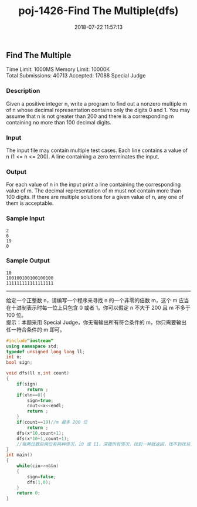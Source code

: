﻿---
title: poj-1426-Find The Multiple(dfs)
date: 2018-07-22 11:57:13
tags: ["DFS","ACM","搜索","POJ","C++"]
categories: ["ACM"]
---
## Find The Multiple
Time Limit: 1000MS		Memory Limit: 10000K  
Total Submissions: 40713		Accepted: 17088		Special Judge  

### Description
Given a positive integer n, write a program to find out a nonzero multiple m of n whose decimal representation contains only the digits 0 and 1. You may assume that n is not greater than 200 and there is a corresponding m containing no more than 100 decimal digits.

### Input
The input file may contain multiple test cases. Each line contains a value of n (1 <= n <= 200). A line containing a zero terminates the input.

### Output
For each value of n in the input print a line containing the corresponding value of m. The decimal representation of m must not contain more than 100 digits. If there are multiple solutions for a given value of n, any one of them is acceptable.

### Sample Input
    2
    6
    19
    0

### Sample Output
    10
    100100100100100100
    111111111111111111

---
给定一个正整数 n，请编写一个程序来寻找 n 的一个非零的倍数 m，这个 m 应当在十进制表示时每一位上只包含 0 或者 1。你可以假定 n 不大于 200 且 m 不多于 100 位。   
提示：本题采用 Special Judge，你无需输出所有符合条件的 m，你只需要输出任一符合条件的 m 即可。 
```cpp
#include"iostream"
using namespace std;
typedef unsigned long long ll;
int n;
bool sign;

void dfs(ll x,int count)
{
    if(sign)
        return ;
    if(x%n==0){
        sign=true;
        cout<<x<<endl;
        return ;
    }
    if(count==19)//m 最多 200 位
        return ;
    dfs(x*10,count+1);
    dfs(x*10+1,count+1);
    //每两位数后两位有两种情况，10 或 11，深搜所有情况，找到一种就返回，找不到找另外一颗子树
}
int main()
{
    while(cin>>n&&n)
    {
        sign=false;
        dfs(1,0);
    }
    return 0;
}
```